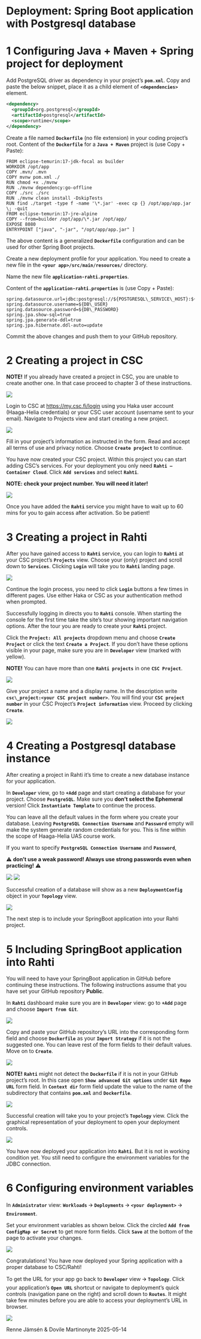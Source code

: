 # Deployment: Spring Boot application with Postgresql database

# 1 Configuring Java + Maven + Spring project for deployment

Add PostgreSQL driver as dependency in your project’s **`pom.xml`**. Copy and paste the below snippet, place it as a child element of **`<dependencies>`** element.

```xml
<dependency>
  <groupId>org.postgresql</groupId>
  <artifactId>postgresql</artifactId>
  <scope>runtime</scope>
</dependency>
```

Create a file named **`Dockerfile`** (no file extension) in your coding project’s root. Content of the **`Dockerfile`** for a **`Java + Maven`** project is (use Copy + Paste):

```
FROM eclipse-temurin:17-jdk-focal as builder
WORKDIR /opt/app
COPY .mvn/ .mvn
COPY mvnw pom.xml ./
RUN chmod +x ./mvnw
RUN ./mvnw dependency:go-offline
COPY ./src ./src
RUN ./mvnw clean install -DskipTests
RUN find ./target -type f -name '\*.jar' -exec cp {} /opt/app/app.jar \; -quit
FROM eclipse-temurin:17-jre-alpine
COPY --from=builder /opt/app/\*.jar /opt/app/
EXPOSE 8080
ENTRYPOINT ["java", "-jar", "/opt/app/app.jar" ]
```

The above content is a generalized **`Dockerfile`** configuration and can be used for other Spring Boot projects.

Create a new deployment profile for your application. You need to create a new file in the
**`<your app>/src/main/resources/`** directory.

Name the new file **`application-rahti.properties`**.

Content of the **`application-rahti.properties`** is (use Copy + Paste):

```
spring.datasource.url=jdbc:postgresql://${POSTGRESQL\_SERVICE\_HOST}:${POSTGRESQL\_SERVICE\_PORT}/${DB\_NAME}
spring.datasource.username=${DB\_USER}
spring.datasource.password=${DB\_PASSWORD}
spring.jpa.show-sql=true
spring.jpa.generate-ddl=true
spring.jpa.hibernate.ddl-auto=update
```

Commit the above changes and push them to your GitHub repository.

# 2 Creating a project in CSC

**NOTE!** If you already have created a project in CSC, you are unable to create another one. In that case proceed to chapter 3 of these instructions.

![](imgs/rahti_postgres_01.png)

Login to CSC at <https://my.csc.fi/login> using you Haka user account (Haaga-Helia credentials) or your CSC user account (username sent to your email). Navigate to Projects view and start creating a new project.

![](imgs/rahti_postgres_02.png)

Fill in your project’s information as instructed in the form. Read and accept all terms of use and privacy notice. Choose **`Create project`** to continue.

You have now created your CSC project. Within this project you can start adding CSC’s services. For your deployment you only need **`Rahti – Container Cloud`**. Click **`Add services`** and select **`Rahti`**.

**NOTE: check your project number. You will need it later!**

![](imgs/rahti_postgres_03.png)

Once you have added the **`Rahti`** service you might have to wait up to 60 mins for you to gain access after activation. So be patient!

# 3 Creating a project in Rahti

After you have gained access to **`Rahti`** service, you can login to **`Rahti`** at your CSC project’s **`Projects`** view. Choose your (only) project and scroll down to **`Services`**. Clicking **`Login`** will take you to **`Rahti`** landing page.

![](imgs/rahti_postgres_04.png)

Continue the login process, you need to click **`Login`** buttons a few times in different pages. Use either Haka or CSC as your authentication method when prompted.

Successfully logging in directs you to **`Rahti`** console. When starting the console for the first time take the site’s tour showing important navigation options. After the tour you are ready to create your **`Rahti`** project.

Click the **`Project: All projects`** dropdown menu and choose **`Create Project`** or click the text **`Create a Project`**. If you don’t have these options visible in your page, make sure you are in **`Developer`** view (marked with yellow).

**NOTE!** You can have more than one **`Rahti projects`** in one **`CSC Project`**.

![](imgs/rahti_postgres_05.png)

Give your project a name and a display name. In the description write **`csc\_project:<your CSC project number>`**. You will find your **`CSC project number`** in your CSC Project’s **`Project information`** view. Proceed by clicking **`Create`**.

![](imgs/rahti_postgres_06.png)

# 4 Creating a Postgresql database instance

After creating a project in Rahti it’s time to create a new database instance for your application.

In **`Developer`** view, go to **`+Add`** page and start creating a database for your project. Choose **`PostgreSQL`**. Make sure you **don’t select the Ephemeral** version! Click **`Instantiate Template`** to continue the process.

You can leave all the default values in the form where you create your database. Leaving **`PostgreSQL Connection Username`** and **`Password`** empty will make the system generate random credentials for you. This is fine within the scope of Haaga-Helia UAS course work.

If you want to specify **`PostgreSQL Connection Username`** and **`Password`**, 

⚠️ **don’t use a weak password! Always use strong passwords even when practicing!** ⚠️

<p float="left">
  <img src="imgs/rahti_postgres_07.png" />
  <img src="imgs/rahti_postgres_08.png" /> 
</p>

Successful creation of a database will show as a new **`DeploymentConfig`** object in your **`Topology`** view.

![](imgs/rahti_postgres_09.png)

The next step is to include your SpringBoot application into your Rahti project.

# 5 Including SpringBoot application into Rahti

You will need to have your SpringBoot application in GitHub before continuing these instructions. The following instructions assume that you have set your GitHub repository **Public**.

In **`Rahti`** dashboard make sure you are in **`Developer`** view: go to **`+Add`** page and choose **`Import from Git`**.

![](imgs/rahti_postgres_10.png)

Copy and paste your GitHub repository’s URL into the corresponding form field and choose **`Dockerfile`** as your **`Import Strategy`** if it is not the suggested one. You can leave rest of the form fields to their default values. Move on to **`Create`**.

![](imgs/rahti_postgres_11.png)

**NOTE!** **`Rahti`** might not detect the **`Dockerfile`** if it is not in your GitHub project’s root. In this case open **`Show advanced Git options`** under **`Git Repo URL`** form field. In **`Context dir`** form field update the value to the name of the subdirectory that contains **`pom.xml`** and **`Dockerfile`**.

![](imgs/rahti_postgres_12.png)

Successful creation will take you to your project’s **`Topology`** view. Click the graphical representation of your deployment to open your deployment controls.

![](imgs/rahti_postgres_13.png)

You have now deployed your application into **`Rahti`**. But it is not in working condition yet. You still need to configure the environment variables for the JDBC connection.

# 6 Configuring environment variables

In **`Administrator`** view: **`Workloads`** 🡪 **`Deployments`** 🡪 **`<your deployment>`** 🡪 **`Environment`**.

Set your environment variables as shown below. Click the circled **`Add from ConfigMap or Secret`** to get more form fields. Click **`Save`** at the bottom of the page to activate your changes.

![](imgs/rahti_postgres_14.png)

Congratulations! You have now deployed your Spring application with a proper database to CSC/Rahti!

To get the URL for your app go back to **`Developer`** view 🡪 **`Topology`**. Click your application’s **`Open URL`** shortcut or navigate to deployment’s quick controls (navigation pane on the right) and scroll down to **`Routes`**. It might take few minutes before you are able to access your deployment’s URL in browser.

![](imgs/rahti_postgres_15.png)

Renne Jämsén & Dovile Martinonyte 2025-05-14
